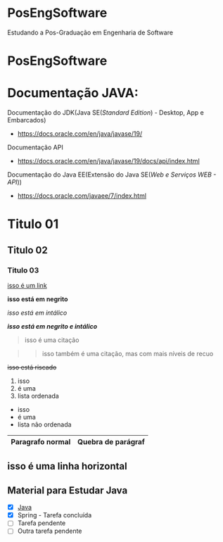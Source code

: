 # PosEngSoftware
Estudando a Pos-Graduação em Engenharia de Software

# PosEngSoftware

# Documentação JAVA:

  Documentação do JDK(Java SE(_Standard Edition_)  - Desktop, App e Embarcados)  
  - https://docs.oracle.com/en/java/javase/19/

  Documentação API
  - https://docs.oracle.com/en/java/javase/19/docs/api/index.html

  Documentação do Java EE(Extensão do Java SE(_Web e Serviços WEB - API_))
  - https://docs.oracle.com/javaee/7/index.html
  

# Titulo 01

## Titulo 02

### Titulo 03

[isso é um link](https://www.markdownguide.org/cheat-sheet/)

**isso está em negrito**

_isso está em intálico_

_**isso está em negrito e intálico**_

> isso é uma citação

>> isso também é uma citação, mas com mais níveis de recuo

~~isso está riscado~~

1. isso
2. é uma
3. lista ordenada

- isso
- é uma
- lista não ordenada

Paragrafo normal | Quebra de parágraf
---|---

isso é uma linha horizontal
---

Material para Estudar Java
---

- [x] [Java](https://docs.google.com/document/d/1re3tO2rAYK8vF9goLpZboNTsqjw1A76Ns7idLfwbgJU/edit)
- [x] Spring - Tarefa concluída
- [ ] Tarefa pendente
- [ ] Outra tarefa pendente
